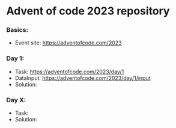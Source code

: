 # Advent of code 2023 repository
### Basics:
* Event site: https://adventofcode.com/2023

### Day 1:
* Task: https://adventofcode.com/2023/day/1
* DataInput: https://adventofcode.com/2023/day/1/input
* Solution:

### Day X:
* Task:
* Solution:


